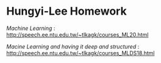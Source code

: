 # Hungyi-Lee Homework

*Machine Learning* : http://speech.ee.ntu.edu.tw/~tlkagk/courses_ML20.html

*Macine Learning and having it deep and structured* :  http://speech.ee.ntu.edu.tw/~tlkagk/courses_MLDS18.html

